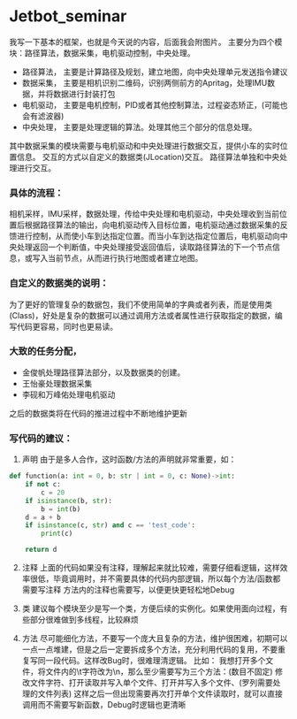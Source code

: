 # Jetbot_seminar

我写一下基本的框架，也就是今天说的内容，后面我会附图片。
主要分为四个模块：路径算法，数据采集，电机驱动控制，中央处理。

* 路径算法， 主要是计算路径及规划，建立地图，向中央处理单元发送指令建议
* 数据采集， 主要是相机识别二维码，识别两侧前方的Apritag，处理IMU数据，并将数据进行封装打包
* 电机驱动， 主要是电机控制，PID或者其他控制算法，过程姿态矫正，(可能也会有滤波器)
* 中央处理， 主要是处理逻辑的算法。处理其他三个部分的信息处理。

其中数据采集的模块需要与电机驱动和中央处理进行数据交互，提供小车的实时位置信息。
交互的方式以自定义的数据类(JLocation)交互。
路径算法单独和中央处理进行交互。

### 具体的流程：
相机采样，IMU采样，数据处理，传给中央处理和电机驱动，中央处理收到当前位置后根据路径算法的输出，向电机驱动传入目标位置，电机驱动通过数据采集的反馈进行控制，从而使小车到达指定位置。而当小车到达指定位置后，电机驱动向中央处理返回一个判断值，中央处理接受返回值后，读取路径算法的下一个节点信息，或写入当前节点，从而进行执行地图或者建立地图。

### 自定义的数据类的说明：
为了更好的管理复杂的数据包，我们不使用简单的字典或者列表，而是使用类(Class)，好处是复杂的数据可以通过调用方法或者属性进行获取指定的数据，编写代码更容易，同时也更易读。

### 大致的任务分配，
* 金俊帆处理路径算法部分，以及数据类的创建。
* 王怡豪处理数据采集
* 李砚和万峰佑处理电机驱动

之后的数据类将在代码的推进过程中不断地维护更新


### 写代码的建议：

1. 声明
由于是多人合作，这时函数/方法的声明就非常重要，如：
```python
def function(a: int = 0, b: str | int = 0, c: None)->int:
	if not c:
		c = 20
	if isinstance(b, str):
		b = int(b)
	d = a + b
	if isinstance(c, str) and c == 'test_code':
		print(c)

 	return d
```


2. 注释
上面的代码如果没有注释，理解起来就比较难，需要仔细看逻辑，这样效率很低，毕竟调用时，并不需要具体的代码内部逻辑，所以每个方法/函数都需要写注释
方法内的注释也需要写，以便更快更轻松地Debug

3. 类
建议每个模块至少是写一个类，方便后续的实例化。如果使用面向过程，有些部分很难做到多线程，比较麻烦

4. 方法
尽可能细化方法，不要写一个庞大且复杂的方法，维护很困难，初期可以一点一点堆建，但是之后一定要拆成多个方法，充分利用代码的复用，不要重复写同一段代码。这样改Bug时，很难理清逻辑。
比如：
我想打开多个文件，将文件内的\t字符改为\n，那么至少需要写为三个方法：(数目不固定)
修改文件字符、打开读取并写入单个文件、打开并写入多个文件、(罗列需要处理的文件列表)
这样之后一但出现需要再次打开单个文件读取时，就可以直接调用而不需要写新函数，Debug时逻辑也更清晰